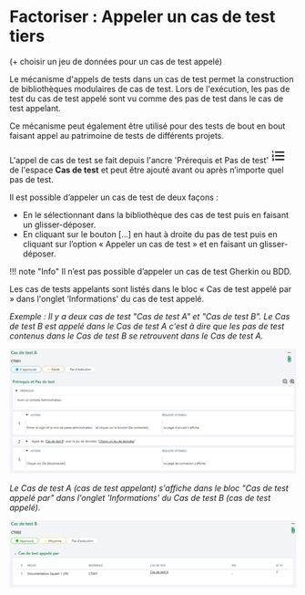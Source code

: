 # Factoriser : Appeler un cas de test tiers 

(+ choisir un jeu de données pour un cas de test appelé)

Le mécanisme d'appels de tests dans un cas de test permet la construction de bibliothèques modulaires de cas de test. Lors de l'exécution, les pas de test du cas de test appelé sont vu comme des pas de test dans le cas de test appelant.

Ce mécanisme peut également être utilisé pour des tests de bout en bout faisant appel au patrimoine de tests de différents projets.

L'appel de cas de test se fait depuis l'ancre 'Prérequis et Pas de test' ![Prérequis et Pas de test](resources/steps.png) de l'espace **Cas de test** et peut être ajouté avant ou après n’importe quel pas de test.

Il est possible d’appeler un cas de test de deux façons :
-	En le sélectionnant dans la bibliothèque des cas de test puis en faisant un glisser-déposer. 
-	En cliquant sur le bouton […] en haut à droite du pas de test puis en cliquant sur l’option « Appeler un cas de test » et en faisant un glisser-déposer.

!!! note "Info"
    Il n’est pas possible d’appeler un cas de test Gherkin ou BDD.

Les cas de tests appelants sont listés dans le bloc « Cas de test appelé par » dans l'onglet ‘Informations' du cas de test appelé.

*Exemple : Il y a deux cas de test "Cas de test A" et "Cas de test B".
Le Cas de test B est appelé dans le Cas de test A c'est à dire que les pas de test contenus dans le Cas de test B se retrouvent dans le Cas de test A.*

![Cas de test appelé](resources/appel-cas-de-testFR.png)

*Le Cas de test A (cas de test appelant) s'affiche dans le bloc "Cas de test appelé par" dans l'onglet 'Informations' du Cas de test B (cas de test appelé).*

![Cas de test appelé](resources/cas-de-tes-appeleFR.png)
